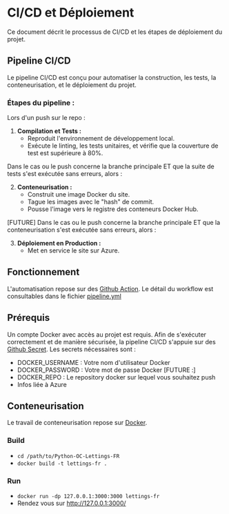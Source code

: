 # CI/CD et Déploiement

Ce document décrit le processus de CI/CD et les étapes de déploiement du projet.

## Pipeline CI/CD

Le pipeline CI/CD est conçu pour automatiser la construction, les tests, la conteneurisation, et le déploiement du
projet.

### Étapes du pipeline :

Lors d'un push sur le repo :

1. **Compilation et Tests :**
    - Reproduit l'environnement de développement local.
    - Exécute le linting, les tests unitaires, et vérifie que la couverture de test est supérieure à 80%.

Dans le cas ou le push concerne la branche principale ET que la suite de tests s'est exécutée sans erreurs, alors :

2. **Conteneurisation :**
    - Construit une image Docker du site.
    - Tague les images avec le "hash" de commit.
    - Pousse l'image vers le registre des conteneurs Docker Hub.

[FUTURE]
Dans le cas ou le push concerne la branche principale ET que la conteneurisation s'est exécutée sans erreurs, alors :

3. **Déploiement en Production :**
    - Met en service le site sur Azure.

## Fonctionnement

L'automatisation repose sur des [Github Action](https://github.com/features/actions). Le détail du workflow est
consultables dans le fichier [pipeline.yml](../workflows/pipeline.yml)

## Prérequis

Un compte Docker avec accès au projet est requis.
Afin de s'exécuter correctement et de manière sécurisée, la pipeline CI/CD s'appuie sur
des [Github Secret](https://github.com/features/actions).
Les secrets nécessaires sont :

- DOCKER_USERNAME : Votre nom d'utilisateur Docker
- DOCKER_PASSWORD : Votre mot de passe Docker
  [FUTURE :]
- DOCKER_REPO : Le repository docker sur lequel vous souhaitez push
- Infos liée à Azure

## Conteneurisation

Le travail de conteneurisation repose sur [Docker](https://docs.docker.com/).

### Build

- `cd /path/to/Python-OC-Lettings-FR`
- `docker build -t lettings-fr .`

### Run

- `docker run -dp 127.0.0.1:3000:3000 lettings-fr`
- Rendez vous sur http://127.0.0.1:3000/